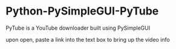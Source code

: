 # Python-PySimpleGUI-PyTube
PyTube is a YouTube downloader built using PySimpleGUI

upon open, paste a link into the text box to bring up the video info
